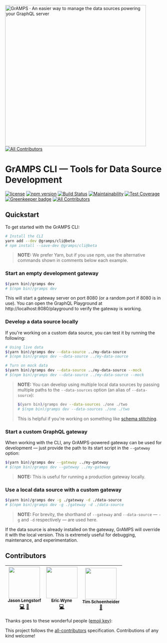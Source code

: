 <a href="https://gramps.js.org/"><img src="https://gramps.js.org/assets/img/gramps-banner.png" alt="GrAMPS · An easier way to manage the data sources powering your GraphQL server" width="450"></a>
[![All Contributors](https://img.shields.io/badge/all_contributors-3-orange.svg?style=flat-square)](#contributors)

# GrAMPS CLI — Tools for Data Source Development

[![license](https://img.shields.io/npm/l/@gramps/cli.svg)](https://github.com/gramps-graphql/gramps-cli/blob/master/LICENSE) [![npm version](https://img.shields.io/npm/v/@gramps/cli.svg?style=flat)](https://www.npmjs.com/package/@gramps/cli) [![Build Status](https://travis-ci.org/gramps-graphql/gramps-cli.svg?branch=master)](https://travis-ci.org/gramps-graphql/gramps-cli) [![Maintainability](https://api.codeclimate.com/v1/badges/6e50700346b19721b006/maintainability)](https://codeclimate.com/github/gramps-graphql/gramps-cli/maintainability) [![Test Coverage](https://api.codeclimate.com/v1/badges/6e50700346b19721b006/test_coverage)](https://codeclimate.com/github/gramps-graphql/gramps-cli/test_coverage) [![Greenkeeper badge](https://badges.greenkeeper.io/gramps-graphql/gramps-cli.svg)](https://greenkeeper.io/) [![All Contributors](https://img.shields.io/badge/all_contributors-3-orange.svg?style=flat-square)](#contributors)

## Quickstart

To get started with the GrAMPS CLI:

```bash
# Install the CLI
yarn add --dev @gramps/cli@beta
# npm install --save-dev @gramps/cli@beta
```

> **NOTE:** We prefer Yarn, but if you use npm, use the alternative commands shown in comments below each example.

### Start an empty development gateway

```bash
$(yarn bin)/gramps dev
# $(npm bin)/gramps dev
```

This will start a gateway server on port 8080 (or a random port if 8080 is in use). You can open the GraphQL Playground at http://localhost:8080/playground to verify the gateway is working.

### Develop a data source locally

If you're working on a custom data source, you can test it by running the following:

```bash
# Using live data
$(yarn bin)/gramps dev --data-source ../my-data-source
# $(npm bin)/gramps dev --data-source ../my-data-source

# Turn on mock data
$(yarn bin)/gramps dev --data-source ../my-data-source --mock
# $(npm bin)/gramps dev --data-source ../my-data-source --mock
```

> **NOTE:** You can develop using multiple local data sources by passing multiple paths to the `--data-sources` option (an alias of `--data-source`):
>
> ```bash
> $(yarn bin)/gramps dev --data-sources ./one ./two
> # $(npm bin)/gramps dev --data-sources ./one ./two
> ```
>
> This is helpful if you're working on something like [schema stitching](https://www.apollographql.com/docs/graphql-tools/schema-stitching.html).

### Start a custom GraphQL gateway

When working with the CLI, any GrAMPS-powered gateway can be used for development — just provide the path to its start script in the `--gateway` option:

```bash
$(yarn bin)/gramps dev --gateway ../my-gateway
# $(npm bin)/gramps dev --gateway ../my-gateway
```

> **NOTE:** This is useful for running a production gateway locally.

### Use a local data source with a custom gateway

```bash
$(yarn bin)/gramps dev -g ./gateway -d ./data-source
# $(npm bin)/gramps dev -g ./gateway -d ./data-source
```

> **NOTE:** For brevity, the shorthand of `--gateway` and `--data-source` — `-g` and `-d` respectively — are used here.

If the data source is already installed on the gateway, GrAMPS will override it with the local version. This is extremely useful for debugging, maintenance, and experimentation.

## Contributors

<!-- ALL-CONTRIBUTORS-LIST:START - Do not remove or modify this section -->

<!-- prettier-ignore -->
| [<img src="https://avatars2.githubusercontent.com/u/163561?v=4" width="100px;"/><br /><sub><b>Jason Lengstorf</b></sub>](https://code.lengstorf.com)<br />[💻](https://github.com/gramps-graphql/gramps-cli/commits?author=jlengstorf "Code") [📖](https://github.com/gramps-graphql/gramps-cli/commits?author=jlengstorf "Documentation") | [<img src="https://avatars1.githubusercontent.com/u/5205440?v=4" width="100px;"/><br /><sub><b>Eric Wyne</b></sub>](https://github.com/ecwyne)<br />[💻](https://github.com/gramps-graphql/gramps-cli/commits?author=ecwyne "Code") | [<img src="https://avatars0.githubusercontent.com/u/2964921?v=4" width="100px;"/><br /><sub><b>Tim Schoenheider</b></sub>](https://github.com/timrs2998)<br />[📖](https://github.com/gramps-graphql/gramps-cli/commits?author=timrs2998 "Documentation") |
| :---: | :---: | :---: |

<!-- ALL-CONTRIBUTORS-LIST:END -->

Thanks goes to these wonderful people ([emoji key](https://github.com/kentcdodds/all-contributors#emoji-key)):

<!-- ALL-CONTRIBUTORS-LIST:START - Do not remove or modify this section -->

<!-- prettier-ignore -->
<!-- ALL-CONTRIBUTORS-LIST:END -->

This project follows the [all-contributors](https://github.com/kentcdodds/all-contributors) specification. Contributions of any kind welcome!
